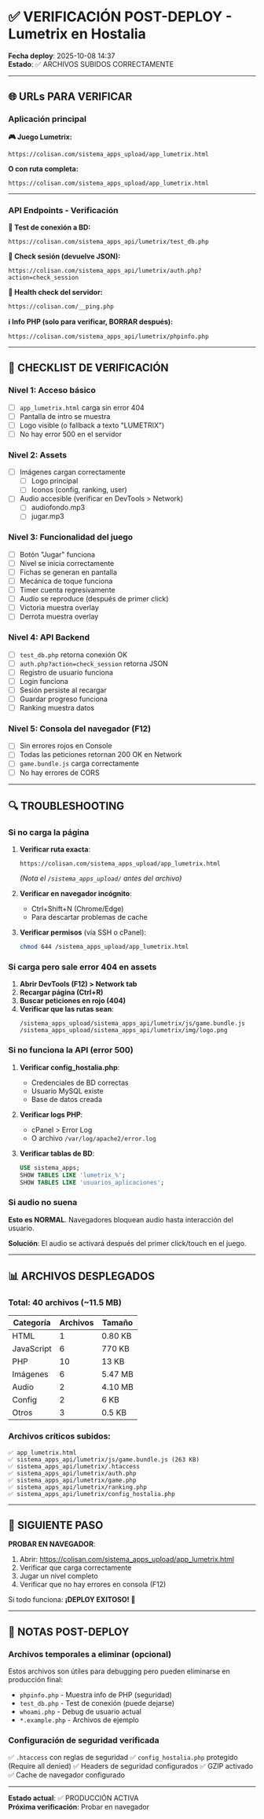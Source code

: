 # ✅ VERIFICACIÓN POST-DEPLOY - Lumetrix en Hostalia

**Fecha deploy**: 2025-10-08 14:37  
**Estado**: ✅ ARCHIVOS SUBIDOS CORRECTAMENTE

---

## 🌐 URLs PARA VERIFICAR

### Aplicación principal

**🎮 Juego Lumetrix:**
```
https://colisan.com/sistema_apps_upload/app_lumetrix.html
```

**O con ruta completa:**
```
https://colisan.com/sistema_apps_upload/app_lumetrix.html
```

---

### API Endpoints - Verificación

**🔌 Test de conexión a BD:**
```
https://colisan.com/sistema_apps_api/lumetrix/test_db.php
```

**👤 Check sesión (devuelve JSON):**
```
https://colisan.com/sistema_apps_api/lumetrix/auth.php?action=check_session
```

**🏥 Health check del servidor:**
```
https://colisan.com/__ping.php
```

**ℹ️ Info PHP (solo para verificar, BORRAR después):**
```
https://colisan.com/sistema_apps_api/lumetrix/phpinfo.php
```

---

## 🧪 CHECKLIST DE VERIFICACIÓN

### Nivel 1: Acceso básico

- [ ] `app_lumetrix.html` carga sin error 404
- [ ] Pantalla de intro se muestra
- [ ] Logo visible (o fallback a texto "LUMETRIX")
- [ ] No hay error 500 en el servidor

### Nivel 2: Assets

- [ ] Imágenes cargan correctamente
  - [ ] Logo principal
  - [ ] Iconos (config, ranking, user)
- [ ] Audio accesible (verificar en DevTools > Network)
  - [ ] audiofondo.mp3
  - [ ] jugar.mp3

### Nivel 3: Funcionalidad del juego

- [ ] Botón "Jugar" funciona
- [ ] Nivel se inicia correctamente
- [ ] Fichas se generan en pantalla
- [ ] Mecánica de toque funciona
- [ ] Timer cuenta regresivamente
- [ ] Audio se reproduce (después de primer click)
- [ ] Victoria muestra overlay
- [ ] Derrota muestra overlay

### Nivel 4: API Backend

- [ ] `test_db.php` retorna conexión OK
- [ ] `auth.php?action=check_session` retorna JSON
- [ ] Registro de usuario funciona
- [ ] Login funciona
- [ ] Sesión persiste al recargar
- [ ] Guardar progreso funciona
- [ ] Ranking muestra datos

### Nivel 5: Consola del navegador (F12)

- [ ] Sin errores rojos en Console
- [ ] Todas las peticiones retornan 200 OK en Network
- [ ] `game.bundle.js` carga correctamente
- [ ] No hay errores de CORS

---

## 🔍 TROUBLESHOOTING

### Si no carga la página

1. **Verificar ruta exacta**:
   ```
   https://colisan.com/sistema_apps_upload/app_lumetrix.html
   ```
   *(Nota el `/sistema_apps_upload/` antes del archivo)*

2. **Verificar en navegador incógnito**:
   - Ctrl+Shift+N (Chrome/Edge)
   - Para descartar problemas de cache

3. **Verificar permisos** (vía SSH o cPanel):
   ```bash
   chmod 644 /sistema_apps_upload/app_lumetrix.html
   ```

### Si carga pero sale error 404 en assets

1. **Abrir DevTools (F12) > Network tab**
2. **Recargar página (Ctrl+R)**
3. **Buscar peticiones en rojo (404)**
4. **Verificar que las rutas sean**:
   ```
   /sistema_apps_upload/sistema_apps_api/lumetrix/js/game.bundle.js
   /sistema_apps_upload/sistema_apps_api/lumetrix/img/logo.png
   ```

### Si no funciona la API (error 500)

1. **Verificar config_hostalia.php**:
   - Credenciales de BD correctas
   - Usuario MySQL existe
   - Base de datos creada

2. **Verificar logs PHP**:
   - cPanel > Error Log
   - O archivo `/var/log/apache2/error.log`

3. **Verificar tablas de BD**:
   ```sql
   USE sistema_apps;
   SHOW TABLES LIKE 'lumetrix_%';
   SHOW TABLES LIKE 'usuarios_aplicaciones';
   ```

### Si audio no suena

**Esto es NORMAL**. Navegadores bloquean audio hasta interacción del usuario.

**Solución**: El audio se activará después del primer click/touch en el juego.

---

## 📊 ARCHIVOS DESPLEGADOS

### Total: 40 archivos (~11.5 MB)

| Categoría | Archivos | Tamaño |
|-----------|----------|--------|
| HTML | 1 | 0.80 KB |
| JavaScript | 6 | 770 KB |
| PHP | 10 | 13 KB |
| Imágenes | 6 | 5.47 MB |
| Audio | 2 | 4.10 MB |
| Config | 2 | 6 KB |
| Otros | 3 | 0.5 KB |

### Archivos críticos subidos:

```
✅ app_lumetrix.html
✅ sistema_apps_api/lumetrix/js/game.bundle.js (263 KB)
✅ sistema_apps_api/lumetrix/.htaccess
✅ sistema_apps_api/lumetrix/auth.php
✅ sistema_apps_api/lumetrix/game.php
✅ sistema_apps_api/lumetrix/ranking.php
✅ sistema_apps_api/lumetrix/config_hostalia.php
```

---

## 🎯 SIGUIENTE PASO

**PROBAR EN NAVEGADOR**:

1. Abrir: https://colisan.com/sistema_apps_upload/app_lumetrix.html
2. Verificar que carga correctamente
3. Jugar un nivel completo
4. Verificar que no hay errores en consola (F12)

Si todo funciona: **¡DEPLOY EXITOSO! 🎉**

---

## 📝 NOTAS POST-DEPLOY

### Archivos temporales a eliminar (opcional)

Estos archivos son útiles para debugging pero pueden eliminarse en producción final:

- `phpinfo.php` - Muestra info de PHP (seguridad)
- `test_db.php` - Test de conexión (puede dejarse)
- `whoami.php` - Debug de usuario actual
- `*.example.php` - Archivos de ejemplo

### Configuración de seguridad verificada

✅ `.htaccess` con reglas de seguridad
✅ `config_hostalia.php` protegido (Require all denied)
✅ Headers de seguridad configurados
✅ GZIP activado
✅ Cache de navegador configurado

---

**Estado actual**: ✅ PRODUCCIÓN ACTIVA  
**Próxima verificación**: Probar en navegador

